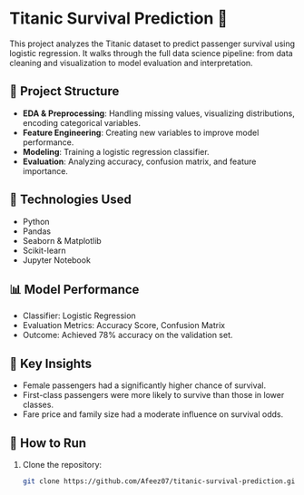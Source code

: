 # Titanic Survival Prediction 🚢

This project analyzes the Titanic dataset to predict passenger survival using logistic regression. It walks through the full data science pipeline: from data cleaning and visualization to model evaluation and interpretation.

## 📁 Project Structure

- **EDA & Preprocessing**: Handling missing values, visualizing distributions, encoding categorical variables.
- **Feature Engineering**: Creating new variables to improve model performance.
- **Modeling**: Training a logistic regression classifier.
- **Evaluation**: Analyzing accuracy, confusion matrix, and feature importance.

## 🧠 Technologies Used

- Python
- Pandas
- Seaborn & Matplotlib
- Scikit-learn
- Jupyter Notebook

## 📊 Model Performance

- Classifier: Logistic Regression  
- Evaluation Metrics: Accuracy Score, Confusion Matrix  
- Outcome: Achieved 78% accuracy on the validation set.

## 📝 Key Insights

- Female passengers had a significantly higher chance of survival.
- First-class passengers were more likely to survive than those in lower classes.
- Fare price and family size had a moderate influence on survival odds.

## 🚀 How to Run

1. Clone the repository:
   ```bash
   git clone https://github.com/Afeez07/titanic-survival-prediction.git
